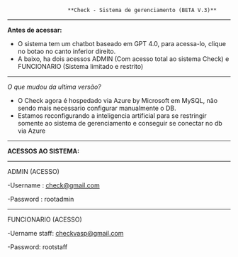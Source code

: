                        **Check - Sistema de gerenciamento (BETA V.3)**
____________________________________________________________________________________________________________
**Antes de acessar:**

- O sistema tem um chatbot baseado em GPT 4.0, para acessa-lo, clique no botao no canto inferior direito.
- A baixo, ha dois acessos ADMIN (Com acesso total ao sistema Check) e FUNCIONARIO (Sistema limitado e restrito)
____________________________________________________________________________________________________________
*O que mudou da ultima versão?*

- O Check agora é hospedado via Azure by Microsoft em MySQL, não sendo mais necessario configurar manualmente o DB.
- Estamos reconfigurando a inteligencia artificial para se restringir somente ao sistema de gerenciamento e conseguir se conectar no db via Azure
____________________________________________________________________________________________________________
**ACESSOS AO SISTEMA:**
____________________________________________________________________________________________________________
ADMIN (ACESSO)

-Username : check@gmail.com

-Password : rootadmin
____________________________________________________________________________________________________________
FUNCIONARIO (ACESSO)

-Uername staff: checkvasp@gmail.com

-Password: rootstaff
